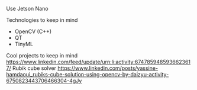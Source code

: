 Use Jetson Nano

Technologies to keep in mind

- OpenCV (C++)
- QT
- TinyML

Cool projects to keep in mind
https://www.linkedin.com/feed/update/urn:li:activity:6747859485936623617/
Rubik cube solver https://www.linkedin.com/posts/yassine-hamdaoui_rubiks-cube-solution-using-opencv-by-daizyu-activity-6750823443706466304-4gJy
